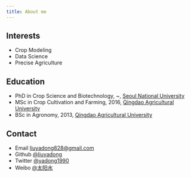 ```yaml
---
title: About me
---
```


## Interests

- Crop Modeling
- Data Science
- Precise Agriculture

## Education

- PhD in Crop Science and Biotechnology, ~, [Seoul National University](https://snu.ac.kr)
- MSc in Crop Cultivation and Farming, 2016, [Qingdao Agricultural University](https://qau.edu.cn)
- BSc in Agronomy, 2013, [Qingdao Agricultural University](https://qau.edu.cn)

## Contact

- Email [liuyadong828@gmail.com](mailto:liuyadong828@gmail.com)
- Github [@liuyadong](https://github.com/liuyadong)
- Twitter [@yadong1990](https://twitter.com/yadong1990)
- Weibo [@太阳水](https://weibo.com/u/1688170605)
